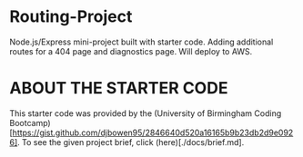 # Routing-Project
Node.js/Express mini-project built with starter code. Adding additional routes for a 404 page and diagnostics page. Will deploy to AWS.
# ABOUT THE STARTER CODE
This starter code was provided by the (University of Birmingham Coding Bootcamp)[https://gist.github.com/djbowen95/2846640d520a16165b9b23db2d9e0926]. To see the given project brief, click (here)[./docs/brief.md].